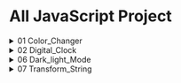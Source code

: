 # All JavaScript Project
<details >
<summary>01 Color_Changer</summary>
<br>


https://github.com/user-attachments/assets/fed994fd-5114-4d0a-8586-3241df858b4e
<br>
### Get Source Code
[Open Source Code](https://github.com/KanchanCS/js-project/tree/main/01_colorChanger)
</details>

<details >
<summary>02 Digital_Clock</summary>
<br>
   https://github.com/user-attachments/assets/9027ad8e-0dbc-4127-83e7-08f3abb0106d
    <br>
    
  ### Get Source Code
  [Open Source Code](https://github.com/KanchanCS/js-project/tree/main/07_String_Transform)

</details>
<details >
<summary>06 Dark_light_Mode</summary>
<br>
https://github.com/user-attachments/assets/db2c3d3d-3813-4b4e-aa33-554214ccf4e2
    <br>
    
  ### Get Source Code
  [Open Source Code](https://github.com/KanchanCS/js-project/tree/main/07_String_Transform)

</details>
<details >
<summary>07 Transform_String</summary>
<br>
   https://github.com/user-attachments/assets/9027ad8e-0dbc-4127-83e7-08f3abb0106d
    <br>
    
  ### Get Source Code
  [Open Source Code](https://github.com/KanchanCS/js-project/tree/main/07_String_Transform)

</details>







